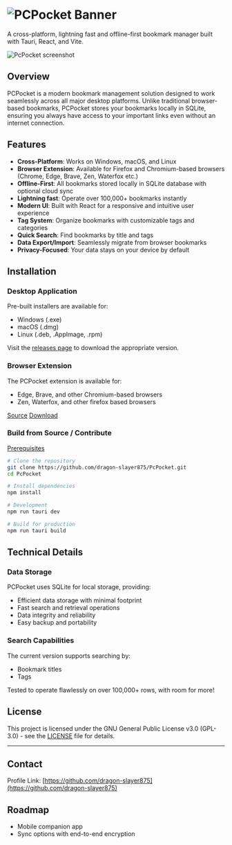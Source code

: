 # ![PCPocket Banner](https://github.com/user-attachments/assets/98e1ef3f-9e2d-47bc-8e6a-0a6f26b7ea36)

A cross-platform, lightning fast and offline-first bookmark manager built with Tauri, React, and Vite.

![PcPocket screenshot](https://github.com/user-attachments/assets/eebf43a1-9f1e-4707-89e2-549e9792a909)

## Overview

PCPocket is a modern bookmark management solution designed to work seamlessly across all major desktop platforms. Unlike traditional browser-based bookmarks, PCPocket stores your bookmarks locally in SQLite, ensuring you always have access to your important links even without an internet connection.

## Features

- **Cross-Platform**: Works on Windows, macOS, and Linux
- **Browser Extension**: Available for Firefox and Chromium-based browsers (Chrome, Edge, Brave, Zen, Waterfox etc.)
- **Offline-First**: All bookmarks stored locally in SQLite database with optional cloud sync
- **Lightning fast**: Operate over 100,000+ bookmarks instantly
- **Modern UI**: Built with React for a responsive and intuitive user experience
- **Tag System**: Organize bookmarks with customizable tags and categories
- **Quick Search**: Find bookmarks by title and tags
- **Data Export/Import**: Seamlessly migrate from browser bookmarks
- **Privacy-Focused**: Your data stays on your device by default

## Installation

### Desktop Application

Pre-built installers are available for:

- Windows (.exe)
- macOS (.dmg)
- Linux (.deb, .AppImage, .rpm)

Visit the [releases page](https://github.com/dragon-slayer875/PcPocket/releases) to download the appropriate version.

### Browser Extension

The PCPocket extension is available for:

- Edge, Brave, and other Chromium-based browsers
- Zen, Waterfox, and other firefox based browsers

[Source](https://github.com/dragon-slayer875/pcpocket-extension)  [Download](https://github.com/dragon-slayer875/pcpocket-extension/releases)

### Build from Source / Contribute

[Prerequisites](https://tauri.app/start/prerequisites/)

```bash
# Clone the repository
git clone https://github.com/dragon-slayer875/PcPocket.git
cd PcPocket

# Install dependencies
npm install

# Development
npm run tauri dev

# Build for production
npm run tauri build
```

## Technical Details

### Data Storage

PCPocket uses SQLite for local storage, providing:

- Efficient data storage with minimal footprint
- Fast search and retrieval operations
- Data integrity and reliability
- Easy backup and portability

### Search Capabilities

The current version supports searching by:

- Bookmark titles
- Tags

Tested to operate flawlessly on over 100,000+ rows, with room for more!

## License

This project is licensed under the GNU General Public License v3.0 (GPL-3.0) - see the [LICENSE](LICENSE) file for details.

---

## Contact

Profile Link: [https://github.com/dragon-slayer875](https://github.com/dragon-slayer875)

## Roadmap

- Mobile companion app
- Sync options with end-to-end encryption
